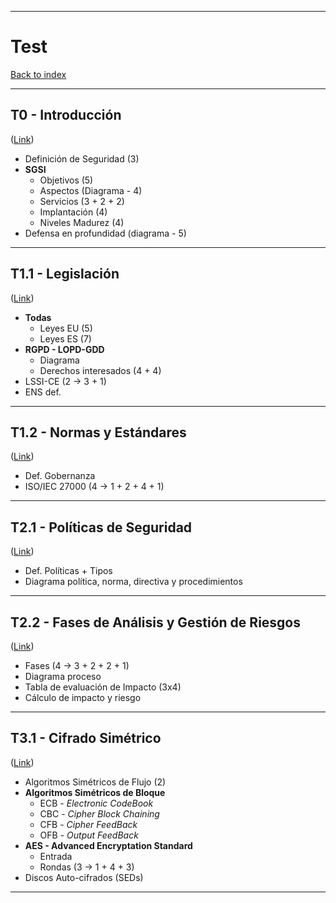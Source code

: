 
---
# Test

[Back to index](../README.md)

---
## T0 - Introducción
([Link](T0.md))
- Definición de Seguridad (3)
- **SGSI**
	- Objetivos (5)
	- Aspectos (Diagrama - 4)
	- Servicios (3 + 2 + 2)
	- Implantación (4)
	- Niveles Madurez (4)
- Defensa en profundidad (diagrama - 5)
---
## T1.1 - Legislación
([Link](T1-1.md))
- **Todas**
	- Leyes EU (5)
	- Leyes ES (7)
- **RGPD - LOPD-GDD**
	- Diagrama
	- Derechos interesados (4 + 4)
- LSSI-CE (2 -> 3 + 1)
- ENS def.
---
## T1.2 - Normas y Estándares
([Link](T1-2.md))
- Def. Gobernanza
- ISO/IEC 27000 (4 -> 1 + 2 + 4 + 1)
---
## T2.1 - Políticas de Seguridad
([Link](T2-1.md))
- Def. Políticas + Tipos
- Diagrama política, norma, directiva y procedimientos
---
## T2.2 - Fases de Análisis y Gestión de Riesgos
([Link](T2-2.md))
- Fases (4 -> 3 + 2 + 2 + 1)
- Diagrama proceso
- Tabla de evaluación de Impacto (3x4)
- Cálculo de impacto y riesgo
---
## T3.1 - Cifrado Simétrico
([Link](T3-1.md))
- Algoritmos Simétricos de Flujo (2)
- **Algoritmos Simétricos de Bloque**
	- ECB - *Electronic CodeBook*
	- CBC - *Cipher Block Chaining*
	- CFB - *Cipher FeedBack*
	- OFB - *Output FeedBack*
- **AES - Advanced Encryptation Standard**
	- Entrada
	- Rondas (3 -> 1 + 4 + 3)
- Discos Auto-cifrados (SEDs)
---